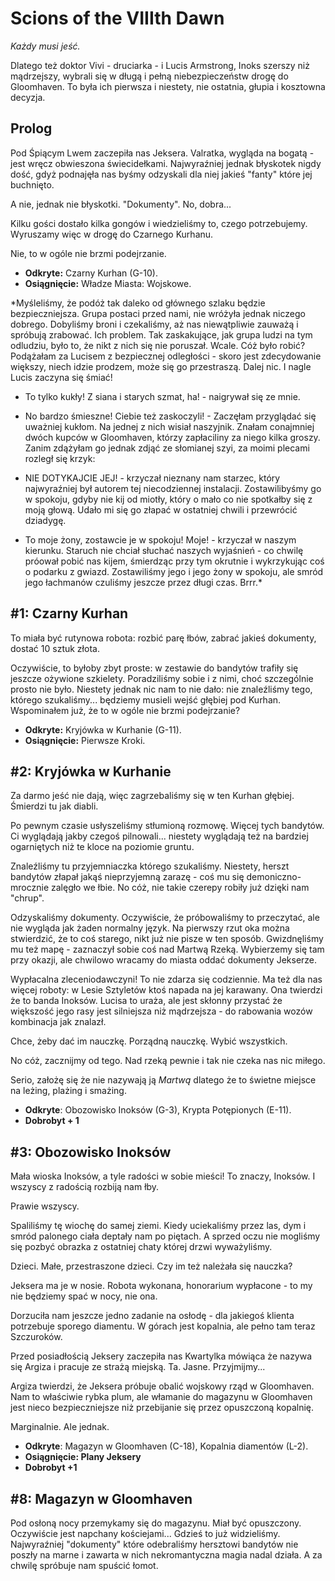 # Scions of the VIIIth Dawn

_Każdy musi jeść._

Dlatego też doktor Vivi - druciarka - i Lucis Armstrong, Inoks szerszy niż mądrzejszy, wybrali się w długą i pełną niebezpieczeństw drogę do Gloomhaven.
To była ich pierwsza i niestety, nie ostatnia, głupia i kosztowna decyzja.

## Prolog

Pod Śpiącym Lwem zaczepiła nas Jeksera. Valratka, wygląda na bogatą - jest wręcz obwieszona świecidełkami.
Najwyraźniej jednak błyskotek nigdy dość, gdyż podnajęła nas byśmy odzyskali dla niej jakieś "fanty" które jej buchnięto.

A nie, jednak nie błyskotki. "Dokumenty". No, dobra...

Kilku gości dostało kilka gongów i wiedzieliśmy to, czego potrzebujemy. Wyruszamy więc w drogę do Czarnego Kurhanu.

Nie, to w ogóle nie brzmi podejrzanie.

* **Odkryte:** Czarny Kurhan (G-10).
* **Osiągnięcie:** Władze Miasta: Wojskowe.

*Myśleliśmy, że podóż tak daleko od głównego szlaku będzie bezpieczniejsza. Grupa postaci przed nami, nie wróżyła jednak niczego dobrego. Dobyliśmy broni i czekaliśmy, aż nas niewątpliwie zauważą i spróbują zrabować. Ich problem.
Tak zaskakujące, jak grupa ludzi na tym odludziu, było to, że nikt z nich się nie poruszał. Wcale.
Cóż było robić? Podążałam za Lucisem z bezpiecznej odległości - skoro jest zdecydowanie większy, niech idzie prodzem, może się go przestraszą.
Dalej nic. I nagle Lucis zaczyna się śmiać!
 - To tylko kukły! Z siana i starych szmat, ha! - naigrywał się ze mnie.
 - No bardzo śmieszne! Ciebie też zaskoczyli! - Zaczęłam przyglądać się uważniej kukłom. Na jednej z nich wisiał naszyjnik. Znałam conajmniej dwóch kupców w Gloomhaven, którzy zapłaciliny za niego kilka groszy. Zanim zdążyłam go jednak zdjąć ze słomianej szyi, za moimi plecami rozległ się krzyk:

 - NIE DOTYKAJCIE JEJ! - krzyczał nieznany nam starzec, który najwyraźniej był autorem tej niecodziennej instalacji.
Zostawilibyśmy go w spokoju, gdyby nie kij od miotły, który o mało co nie spotkałby się z moją głową. 
Udało mi się go złapać w ostatniej chwili i przewrócić dziadygę.
 - To moje żony, zostawcie je w spokoju! Moje! - krzyczał w naszym kierunku. Staruch nie chciał słuchać naszych wyjaśnień - co chwilę próował pobić nas kijem, śmierdząc przy tym okrutnie i wykrzykując coś o podarku z gwiazd.
Zostawiliśmy jego i jego żony w spokoju, ale smród jego łachmanów czuliśmy jeszcze przez długi czas. Brrr.*


## #1: Czarny Kurhan

To miała być rutynowa robota: rozbić parę łbów, zabrać jakieś dokumenty, dostać 10 sztuk złota.

Oczywiście, to byłoby zbyt proste: w zestawie do bandytów trafiły się jeszcze ożywione szkielety. Poradziliśmy sobie i z nimi, choć szczególnie prosto
nie było. Niestety jednak nic nam to nie dało: nie znaleźliśmy tego, którego szukaliśmy... będziemy musieli wejść głębiej pod Kurhan. Wspominałem już, że to w ogóle nie brzmi podejrzanie?

* **Odkryte:** Kryjówka w Kurhanie (G-11).
* **Osiągnięcie:** Pierwsze Kroki.

## #2: Kryjówka w Kurhanie

Za darmo jeść nie dają, więc zagrzebaliśmy się w ten Kurhan głębiej. Śmierdzi tu jak diabli.

Po pewnym czasie usłyszeliśmy stłumioną rozmowę. Więcej tych bandytów. Ci wyglądają jakby czegoś pilnowali... niestety wyglądają też na bardziej
ogarniętych niż te kloce na poziomie gruntu.

Znaleźliśmy tu przyjemniaczka którego szukaliśmy. Niestety, herszt bandytów złapał jakąś nieprzyjemną zarazę - coś mu się demoniczno-mrocznie
zalęgło we łbie. No cóż, nie takie czerepy robiły już dzięki nam "chrup".

Odzyskaliśmy dokumenty. Oczywiście, że próbowaliśmy to przeczytać, ale nie wygląda jak żaden normalny język. Na pierwszy rzut oka można stwierdzić, że
to coś starego, nikt już nie pisze w ten sposób. Gwizdnęliśmy mu też mapę - zaznaczył sobie coś nad Martwą Rzeką. Wybierzemy się tam przy okazji, ale
chwilowo wracamy do miasta oddać dokumenty Jekserze.

Wypłacalna zleceniodawczyni! To nie zdarza się codziennie. Ma też dla nas więcej roboty: w Lesie Sztyletów ktoś napada na jej karawany. Ona twierdzi
że to banda Inoksów. Lucisa to uraża, ale jest skłonny przystać że większość jego rasy jest silniejsza niż mądrzejsza - do rabowania wozów kombinacja
jak znalazł.

Chce, żeby dać im nauczkę. Porządną nauczkę. Wybić wszystkich.

No cóż, zacznijmy od tego. Nad rzeką pewnie i tak nie czeka nas nic miłego.

Serio, założę się że nie nazywają ją _Martwą_ dlatego że to świetne miejsce na leżing, plażing i smażing.

* **Odkryte**: Obozowisko Inoksów (G-3), Krypta Potępionych (E-11).
* **Dobrobyt + 1**

## #3: Obozowisko Inoksów

Mała wioska Inoksów, a tyle radości w sobie mieści! To znaczy, Inoksów. I wszyscy z radością rozbiją nam łby.

Prawie wszyscy.

Spaliliśmy tę wiochę do samej ziemi. Kiedy uciekaliśmy przez las, dym i smród palonego ciała deptały nam po piętach. A sprzed
oczu nie mogliśmy się pozbyć obrazka z ostatniej chaty której drzwi wyważyliśmy.

Dzieci. Małe, przestraszone dzieci. Czy im też należała się nauczka?

Jeksera ma je w nosie. Robota wykonana, honorarium wypłacone - to my nie będziemy spać w nocy, nie ona.

Dorzuciła nam jeszcze jedno zadanie na osłodę - dla jakiegoś klienta potrzebuje sporego diamentu. W górach jest kopalnia, ale 
pełno tam teraz Szczuroków.

Przed posiadłością Jeksery zaczepiła nas Kwartylka mówiąca że nazywa się Argiza i pracuje ze strażą miejską. Ta. Jasne. Przyjmijmy...

Argiza twierdzi, że Jeksera próbuje obalić wojskowy rząd w Gloomhaven. Nam to właściwie rybka plum, ale włamanie do magazynu w Gloomhaven
jest nieco bezpieczniejsze niż przebijanie się przez opuszczoną kopalnię.

Marginalnie. Ale jednak.

* **Odkryte**: Magazyn w Gloomhaven (C-18), Kopalnia diamentów (L-2).
* **Osiągnięcie: Plany Jeksery**
* **Dobrobyt +1**

## #8: Magazyn w Gloomhaven

Pod osłoną nocy przemykamy się do magazynu. Miał być opuszczony. Oczywiście jest napchany kościejami... Gdzieś to już widzieliśmy.
Najwyraźniej "dokumenty" które odebraliśmy hersztowi bandytów nie poszły na marne i zawarta w nich nekromantyczna magia nadal działa.
A za chwilę spróbuje nam spuścić łomot.

